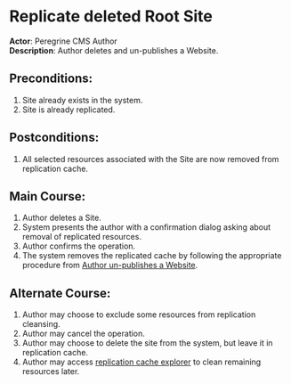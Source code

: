 # Replicate deleted Root Site

**Actor**: Peregrine CMS Author  
**Description**: Author deletes and un-publishes a Website.

## Preconditions:
1. Site already exists in the system.
1. Site is already replicated.

## Postconditions:
1. All selected resources associated with the Site are now removed from replication cache.

## Main Course:
1. Author deletes a Site.
1. System presents the author with a confirmation dialog asking about removal of
   replicated resources.
1. Author confirms the operation.
1. The system removes the replicated cache by following the appropriate procedure from
   [Author un-publishes a Website](root-site-updated.md).

## Alternate Course:
1. Author may choose to exclude some resources from replication cleansing.
1. Author may cancel the operation.
1. Author may choose to delete the site from the system, but leave it in replication cache.
1. Author may access [replication cache explorer](replication-explorer.md)
   to clean remaining resources later.